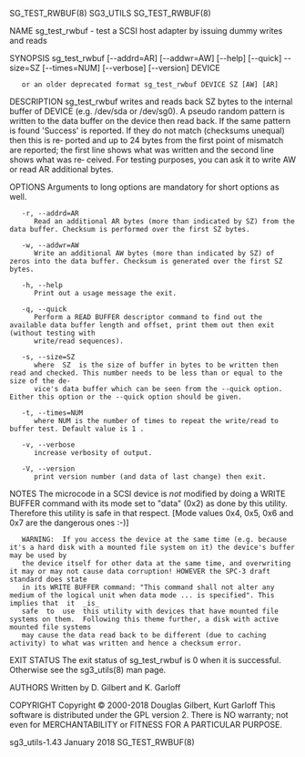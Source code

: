 SG_TEST_RWBUF(8)							   SG3_UTILS							      SG_TEST_RWBUF(8)

NAME
       sg_test_rwbuf - test a SCSI host adapter by issuing dummy writes and reads

SYNOPSIS
       sg_test_rwbuf [--addrd=AR] [--addwr=AW] [--help] [--quick] --size=SZ [--times=NUM] [--verbose] [--version] DEVICE

       or an older deprecated format sg_test_rwbuf DEVICE SZ [AW] [AR]

DESCRIPTION
       sg_test_rwbuf  writes  and  reads back SZ bytes to the internal buffer of DEVICE (e.g. /dev/sda or /dev/sg0). A pseudo random pattern is written to the
       data buffer on the device then read back. If the same pattern is found 'Success' is reported. If they do not match (checksums unequal) then this is re‐
       ported and up to 24 bytes from the first point of mismatch are reported; the first line shows what was written and the second line shows what  was  re‐
       ceived. For testing purposes, you can ask it to write AW or read AR additional bytes.

OPTIONS
       Arguments to long options are mandatory for short options as well.

       -r, --addrd=AR
	      Read an additional AR bytes (more than indicated by SZ) from the data buffer. Checksum is performed over the first SZ bytes.

       -w, --addwr=AW
	      Write an additional AW bytes (more than indicated by SZ) of zeros into the data buffer. Checksum is generated over the first SZ bytes.

       -h, --help
	      Print out a usage message the exit.

       -q, --quick
	      Perform a READ BUFFER descriptor command to find out the available data buffer length and offset, print them out then exit (without testing with
	      write/read sequences).

       -s, --size=SZ
	      where  SZ	 is the size of buffer in bytes to be written then read and checked. This number needs to be less than or equal to the size of the de‐
	      vice's data buffer which can be seen from the --quick option.  Either this option or the --quick option should be given.

       -t, --times=NUM
	      where NUM is the number of times to repeat the write/read to buffer test. Default value is 1 .

       -v, --verbose
	      increase verbosity of output.

       -V, --version
	      print version number (and data of last change) then exit.

NOTES
       The microcode in a SCSI device is _not_ modified by doing a WRITE BUFFER command with its mode set to "data" (0x2) as done by this  utility.  Therefore
       this utility is safe in that respect. [Mode values 0x4, 0x5, 0x6 and 0x7 are the dangerous ones :-)]

       WARNING:	 If you access the device at the same time (e.g. because it's a hard disk with a mounted file system on it) the device's buffer may be used by
       the device itself for other data at the same time, and overwriting it may or may not cause data corruption! HOWEVER the SPC-3 draft standard does state
       in its WRITE BUFFER command: "This command shall not alter any medium of the logical unit when data mode ... is specified". This implies that  it  _is_
       safe  to	 use  this utility with devices that have mounted file systems on them.	 Following this theme further, a disk with active mounted file systems
       may cause the data read back to be different (due to caching activity) to what was written and hence a checksum error.

EXIT STATUS
       The exit status of sg_test_rwbuf is 0 when it is successful. Otherwise see the sg3_utils(8) man page.

AUTHORS
       Written by D. Gilbert and K. Garloff

COPYRIGHT
       Copyright © 2000-2018 Douglas Gilbert, Kurt Garloff
       This software is distributed under the GPL version 2. There is NO warranty; not even for MERCHANTABILITY or FITNESS FOR A PARTICULAR PURPOSE.

sg3_utils-1.43								 January 2018							      SG_TEST_RWBUF(8)
